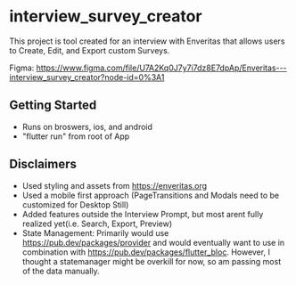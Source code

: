 # interview_survey_creator

This project is tool created for an interview with Enveritas that allows users to Create, Edit, and Export custom Surveys.

Figma: https://www.figma.com/file/U7A2Kq0J7y7i7dz8E7dpAp/Enveritas---interview_survey_creator?node-id=0%3A1

## Getting Started
- Runs on broswers, ios, and android
- "flutter run" from root of App

## Disclaimers
- Used styling and assets from https://enveritas.org
- Used a mobile first approach (PageTransitions and Modals need to be customized for Desktop Still)
- Added features outside the Interview Prompt, but most arent fully realized yet(i.e. Search, Export, Preview)
- State Management: Primarily would use https://pub.dev/packages/provider and would eventually want to use in combination with https://pub.dev/packages/flutter_bloc. However, I thought a statemanager might be overkill for now, so am passing most of the data manually.
